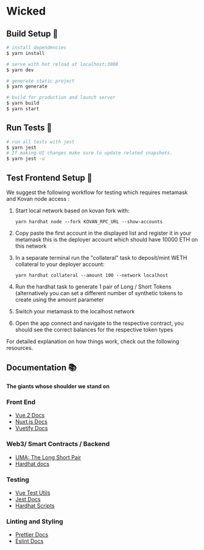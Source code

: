# Wicked

## Build Setup  🧐

```bash
# install dependencies
$ yarn install

# serve with hot reload at localhost:3000
$ yarn dev

# generate static project
$ yarn generate

# build for production and launch server
$ yarn build
$ yarn start
```

## Run Tests 🧪
```bash
# run all tests with jest
$ yarn jest
# If making UI changes make sure to update related snapshots.
$ yarn jest -u
```

## Test Frontend Setup 🐥

We suggest the following workflow for testing which requires metamask and Kovan node access :
1. Start local network based on kovan fork with: 
   
   ```yarn hardhat node --fork KOVAN_RPC_URL --show-accounts```
  2. Copy paste the first account in the displayed list and register it in your metamask this is the deployer account which should have 10000 ETH on this network
3. In a separate terminal run the "collateral" task to deposit/mint WETH collateral to your deployer account: 

    ```yarn hardhat collateral --amount 100 --network localhost ```
4. Run the hardhat task  to generate 1 pair of Long / Short Tokens (alternatively you can set a different number of synthetic tokens to create using the amount parameter
5. Switch your metamask to the localhost network
6. Open the app connect and navigate to the respective contract, you should see the correct balances for the respective token types


For detailed explanation on how things work, check out the following resources.

## Documentation  📚

#### The giants whose shoulder we stand on

### Front End 
- [Vue 2 Docs](https://vuejs.org/v2/guide/)
- [Nuxt.js Docs](https://nuxtjs.org) 
- [Vuetify Docs](https://vuetifyjs.com/en/introduction/why-vuetify/)

### Web3/ Smart Contracts / Backend
- [UMA: The Long Short Pair](https://docs.umaproject.org/synthetic-tokens/long-short-pair)
- [Hardhat docs](https://hardhat.org/getting-started)

### Testing
- [Vue Test Utils](https://vue-test-utils.vuejs.org/)
- [Jest Docs](https://jestjs.io/docs/api)
- [Hardhat Scripts](https://hardhat.org/guides/scripts.html)

### Linting and Styling
- [Prettier Docs](https://prettier.io/docs/en/configuration.html)
- [Eslint Docs](https://eslint.org/docs/user-guide/configuring/)
